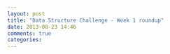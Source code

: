 ```yaml
---
layout: post
title: "Data Structure Challenge - Week 1 roundup"
date: 2013-08-23 14:46
comments: true
categories: 
---
```


